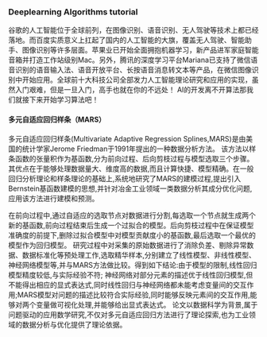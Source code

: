 ### Deeplearning Algorithms tutorial
谷歌的人工智能位于全球前列，在图像识别、语音识别、无人驾驶等技术上都已经落地。而百度实质意义上扛起了国内的人工智能的大旗，覆盖无人驾驶、智能助手、图像识别等许多层面。苹果业已开始全面拥抱机器学习，新产品进军家庭智能音箱并打造工作站级别Mac。另外，腾讯的深度学习平台Mariana已支持了微信语音识别的语音输入法、语音开放平台、长按语音消息转文本等产品，在微信图像识别中开始应用。全球前十大科技公司全部发力人工智能理论研究和应用的实现，虽然入门艰难，但是一旦入门，高手也就在你的不远处！
AI的开发离不开算法那我们就接下来开始学习算法吧！


#### 多元自适应回归样条（MARS）
多元自适应回归样条(Multivariate Adaptive Regression Splines,MARS)是由美国的统计学家Jerome Friedman于1991年提出的一种数据分析方法。 该方法以样条函数的张量积作为基函数,分为前向过程、后向剪枝过程与模型选取三个步骤。其优点在于能够处理数据量大、维度高的数据,而且计算快捷、模型精确。在一般回归分析理论和样条理论的基础上,系统地研究了MARS的建模过程,提出引入Bernstein基函数建模的思想,并针对冶金工业领域一类数据分析其成分优化问题,应用该方法进行建模和预测。

在前向过程中,通过自适应的选取节点对数据进行分割,每选取一个节点就生成两个新的基函数,前向过程结束后生成一个过拟合的模型。后向剪枝过程中在保证模型准确度的前提下,删除过拟合模型中对模型贡献度小的基函数,最后选取一个最优的模型作为回归模型。 研究过程中对采集的原始数据进行了消除负差、剔除异常数据、数据标准化等预处理工作,选取精华样本,分别建立了线性模型、非线性模型、神经网络模型等,并与MARS方法做比较。得到如下结论:由于模型的限制,线性回归模型精度较低,与实际经验不符; 神经网络对部分元素的描述优于线性回归模型,但不能得出相应的显式表达式,同时线性回归与神经网络都未能考虑变量间的交互作用;MARS模型对问题的描述比较符合实际经验,同时能够反映元素间的交互作用,能够对两个变量做可视化处理,并能够给出显式表达式。 论文以数据科学为背景,属于问题驱动的应用数学研究,不仅对多元自适应回归方法进行了理论探索,也为工业领域的数据分析与优化提供了理论依据。
